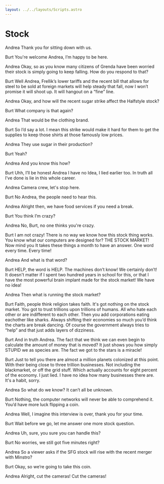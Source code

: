 ```yaml
---
layout: ../../layouts/Scripts.astro
---
```


# Stock

Andrea
Thank you for sitting down with us.

Burt
You're welcome Andrea, I’m happy to be here.

Andrea
Okay, so as you know many citizens of Grenda have been worried their stock is simply going to keep falling. How do you respond to that?

Burt
Well Andrea, Frellik’s lower tariffs and the recent bill that allows for steel to be sold at foreign markets will help steady that fall, now I won’t promise it will shoot up. It will hangout on a “fine” line.

Andrea
Okay, and how will the recent sugar strike affect the Halfstyle stock? 

Burt
What company is that again?

Andrea
That would be the clothing brand.

Burt
So I’d say a lot. I mean this strike would make it hard for them to get the supplies to keep those shirts at those famously low prices.

Andrea
They use sugar in their production?

Burt
Yeah?

Andrea
And you know this how?

Burt
Uhh, I’ll be honest Andrea I have no Idea, I lied earlier too. In truth all I’ve done is lie in this whole career.

Andrea
Camera crew, let's stop here.

Burt
No Andrea, the people need to hear this.

Andrea
Alright then, we have food services if you need a break. 

Burt
You think I’m crazy?

Andrea
No, Burt, no one thinks you're crazy.

Burt 
I am not crazy! There is no way we know how this stock thing works. You know what our computers are designed for? THE STOCK MARKET! Now mind you It takes these things a month to have an answer. One word every time. Every time!

Andrea
And what is that word? 

Burt
HELP, the word is HELP. The machines don’t know! We certainly don’t! It doesn't matter if I spent two hundred years in school for this, or that I have the most powerful brain implant made for the stock market! We have no idea!

Andrea
Then what is running the stock market?

Burt
Faith, people think religion takes faith. It's got nothing on the stock market. You got to trust trillions upon trillions of humans. All who hate each other or are indifferent to each other. Then you add corporations eating eachother like sharks. Always shifting their economies so much you’d think the charts are break dancing. Of course the government always tries to “help” and that just adds layers of dizziness. 

Burt
And in truth Andrea. The fact that we think we can even begin to calculate the amount of money that is moved? It just shows you how simply STUPID we as species are. The fact we got to the stars is a miracle! 

Burt
Just to tell you there are almost a million planets colonized at this point. With their being close to three trillion businesses. Not including the blackmarket, or off the grid stuff. Which actually accounts for eight percent of the economy. I just lied. I have no idea how many businesses there are. It's a habit, sorry. 

Andrea
So what do we know? It can’t all be unknown.

Burt 
Nothing, the computer networks will never be able to comprehend it. You’d have more luck flipping a coin.

Andrea
Well, I imagine this interview is over, thank you for your time.

Burt
Wait before we go, let me answer one more stock question. 

Andrea
Uh, sure, you sure you can handle this? 

Burt
No worries, we still got five minutes right?

Andrea
So a viewer asks if the SFG stock will rise with the recent merger with Minstro?

Burt
Okay, so we’re going to take this coin.

Andrea
Alright, cut the cameras! Cut the cameras!